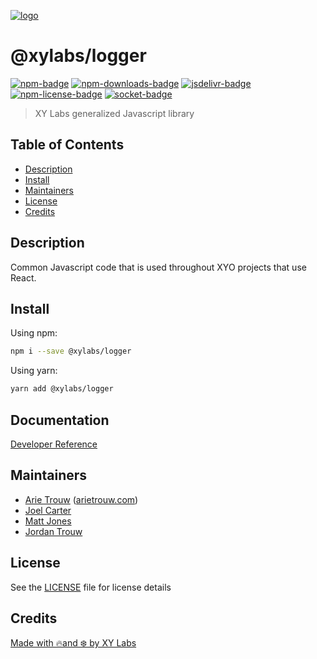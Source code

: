 [![logo][]](https://xylabs.com)

# @xylabs/logger

[![npm-badge][]][npm-link]
[![npm-downloads-badge][]][npm-link]
[![jsdelivr-badge][]][jsdelivr-link]
[![npm-license-badge][]](LICENSE)
[![socket-badge][]][socket-link]

> XY Labs generalized Javascript library 

## Table of Contents

-   [Description](#description)
-   [Install](#install)
-   [Maintainers](#maintainers)
-   [License](#license)
-   [Credits](#credits)

## Description

Common Javascript code that is used throughout XYO projects that use React.

## Install

Using npm:

```sh
npm i --save @xylabs/logger
```

Using yarn:

```sh
yarn add @xylabs/logger
```

## Documentation
[Developer Reference](https://xylabs.github.io/sdk-js)

## Maintainers

-   [Arie Trouw](https://github.com/arietrouw) ([arietrouw.com](https://arietrouw.com))
-   [Joel Carter](https://github.com/JoelBCarter)
-   [Matt Jones](https://github.com/jonesmac)
-   [Jordan Trouw](https://github.com/jordantrouw)

## License

See the [LICENSE](LICENSE) file for license details

## Credits

[Made with 🔥and ❄️ by XY Labs](https://xylabs.com)

[logo]: https://cdn.xy.company/img/brand/XYPersistentCompany_Logo_Icon_Colored.svg

[npm-badge]: https://img.shields.io/npm/v/@xylabs/logger.svg
[npm-link]: https://www.npmjs.com/package/@xylabs/logger

[npm-downloads-badge]: https://img.shields.io/npm/dw/@xylabs/logger
[npm-license-badge]: https://img.shields.io/npm/l/@xylabs/logger

[jsdelivr-badge]: https://data.jsdelivr.com/v1/package/npm/@xylabs/logger/badge
[jsdelivr-link]: https://www.jsdelivr.com/package/npm/@xylabs/logger

[socket-badge]: https://socket.dev/api/badge/npm/package/@xylabs/logger
[socket-link]: https://socket.dev/npm/package/@xylabs/logger